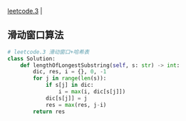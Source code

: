 [leetcode.3](https://leetcode.cn/problems/longest-substring-without-repeating-characters/description/) | 

## 滑动窗口算法

```python
# leetcode.3 滑动窗口+哈希表 
class Solution:
    def lengthOfLongestSubstring(self, s: str) -> int:
        dic, res, i = {}, 0, -1
        for j in range(len(s)):
            if s[j] in dic:
                i = max(i, dic[s[j]])
            dic[s[j]] = j
            res = max(res, j-i)
        return res
```

